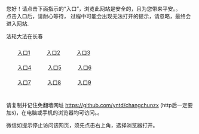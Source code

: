 您好！请点击下面指示的“入口”，浏览此网站是安全的，且为您带来平安。。 <br/>
点击入口后，请耐心等待， 过程中可能会出现无法打开的提示，请忽略，最终会进入网站. </br>

法轮大法在长春<br/>
<div style="padding:10px"><a style="margin:20px" target="_blank" href="https://d1yv31aylua4xv.cloudfront.net/2Qpsp?hnamksml" id="ccLink1" rel="nofollow">入口1</a> <a target="_blank" style="margin:20px" href="https://d3rit8a24dc38b.cloudfront.net/2Qpsp?wsrrwwj" id="ccLink2" rel="nofollow">入口2</a> <a style="margin:20px" target="_blank" href="https://d99qmyvdjzr7i.cloudfront.net/2Qpsp?gxrcci" id="ccLink3" rel="nofollow">入口3</a></div>

<div style="padding:10px" ><a style="margin:20px" target="_blank" href="https://d1yv31aylua4xv.cloudfront.net/2Qpsp?hnamksml" id="ccLink4" rel="nofollow">入口4</a> <a style="margin:20px" href="https://d3rit8a24dc38b.cloudfront.net/2Qpsp?wsrrwwj" target="_blank" id="ccLink5" rel="nofollow">入口5</a> <a style="margin:20px" href="https://d99qmyvdjzr7i.cloudfront.net/2Qpsp?gxrcci" target="_blank" id="ccLink6" rel="nofollow">入口6</a></div>

<div style="padding:10px"><a style="margin:20px" target="_blank" href="https://d1yv31aylua4xv.cloudfront.net/2Qpsp?hnamksml" id="ccLink7" rel="nofollow">入口7</a> <a style="margin:20px" href="https://d3rit8a24dc38b.cloudfront.net/2Qpsp?wsrrwwj" target="_blank" id="ccLink8" rel="nofollow">入口8</a> <a style="margin:20px" target="_blank" href="https://d99qmyvdjzr7i.cloudfront.net/2Qpsp?gxrcci" id="ccLink9" rel="nofollow">入口9</a></div>

<br/>



请复制并记住免翻墙网址 https://github.com/yntd/changchunzx (http后一定要加s)，在电脑或手机的浏览器均可访问。。<br/>

微信如提示停止访问该网页，须先点击右上角，选择浏览器打开。
